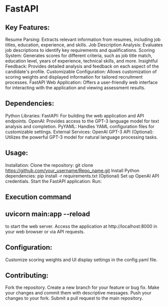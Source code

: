 # FastAPI

## Key Features:
Resume Parsing: Extracts relevant information from resumes, including job titles, education, experience, and skills.
Job Description Analysis: Evaluates job descriptions to identify key requirements and qualifications.
Scoring System: Generates scores for different criteria, such as job title match, education level, years of experience, technical skills, and more.
Insightful Feedback: Provides detailed analysis and feedback on each aspect of the candidate's profile.
Customizable Configuration: Allows customization of scoring weights and displayed information for tailored recruitment processes.
FastAPI Web Application: Offers a user-friendly web interface for interacting with the application and viewing assessment results.

## Dependencies:
Python Libraries:
FastAPI: For building the web application and API endpoints.
OpenAI: Provides access to the GPT-3 language model for text analysis and completion.
PyYAML: Handles YAML configuration files for customizable settings.
External Services:
OpenAI GPT-3 API (Optional): Utilizes the powerful GPT-3 model for natural language processing tasks.

## Usage:
Installation:
Clone the repository: git clone https://github.com/your_username/Repo_name.git
Install Python dependencies: pip install -r requirements.txt
(Optional) Set up OpenAI API credentials.
Start the FastAPI application:
Run:
## Execution command
## uvicorn main:app --reload 
to start the web server.
Access the application at http://localhost:8000 in your web browser or via API requests.

## Configuration:
Customize scoring weights and UI display settings in the config.yaml file.

## Contributing:
Fork the repository.
Create a new branch for your feature or bug fix.
Make your changes and commit them with descriptive messages.
Push your changes to your fork.
Submit a pull request to the main repository.

